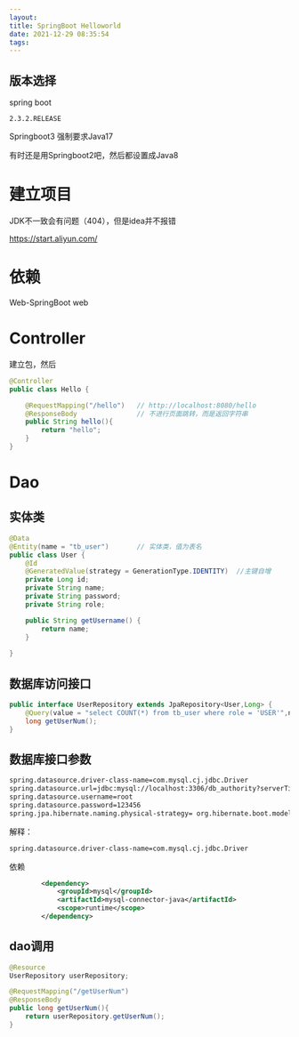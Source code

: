 ```yaml
---
layout: 
title: SpringBoot Helloworld
date: 2021-12-29 08:35:54
tags:
---
```








## 版本选择

spring boot

```
2.3.2.RELEASE
```

Springboot3 强制要求Java17

有时还是用Springboot2吧，然后都设置成Java8





# 建立项目

JDK不一致会有问题（404），但是idea并不报错



https://start.aliyun.com/



# 依赖



Web-SpringBoot web



# Controller

建立包，然后

```java
@Controller
public class Hello {

    @RequestMapping("/hello")  	// http://localhost:8080/hello
    @ResponseBody  				// 不进行页面跳转，而是返回字符串
    public String hello(){
        return "hello";
    }
}
```





# Dao



## 实体类

```java
@Data
@Entity(name = "tb_user")       // 实体类，值为表名
public class User {
    @Id
    @GeneratedValue(strategy = GenerationType.IDENTITY)  //主键自增
    private Long id;
    private String name;
    private String password;
    private String role;

    public String getUsername() {
        return name;
    }
    
}
```



## 数据库访问接口

```java
public interface UserRepository extends JpaRepository<User,Long> {
    @Query(value = "select COUNT(*) from tb_user where role = 'USER'",nativeQuery = true)
    long getUserNum();
}
```



## 数据库接口参数

```bash
spring.datasource.driver-class-name=com.mysql.cj.jdbc.Driver
spring.datasource.url=jdbc:mysql://localhost:3306/db_authority?serverTimezone=GMT%2B8
spring.datasource.username=root
spring.datasource.password=123456
spring.jpa.hibernate.naming.physical-strategy= org.hibernate.boot.model.naming.PhysicalNamingStrategyStandardImpl
```



解释：

```bash
spring.datasource.driver-class-name=com.mysql.cj.jdbc.Driver
```

依赖

```xml
        <dependency>
            <groupId>mysql</groupId>
            <artifactId>mysql-connector-java</artifactId>
            <scope>runtime</scope>
        </dependency>
```





## dao调用

```java
@Resource
UserRepository userRepository;

@RequestMapping("/getUserNum")
@ResponseBody
public long getUserNum(){
    return userRepository.getUserNum();
}
```



